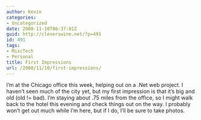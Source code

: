 ```yaml
---
author: Kevin
categories:
- Uncategorized
date: 2008-11-10T06:37:01Z
guid: http://cleverswine.net/?p=491
id: 491
tags:
- MiscTech
- Personal
title: First Impressions
url: /2008/11/10/first-impressions/
---
```


I&#8217;m at the Chicago office this week, helping out on a .Net web project. I haven&#8217;t seen much of the city yet, but my first impression is that it&#8217;s big and old (old != bad). I&#8217;m staying about .75 miles from the office, so I might walk back to the hotel this evening and check things out on the way. I probably won&#8217;t get out much while I&#8217;m here, but if I do, I&#8217;ll be sure to take photos.